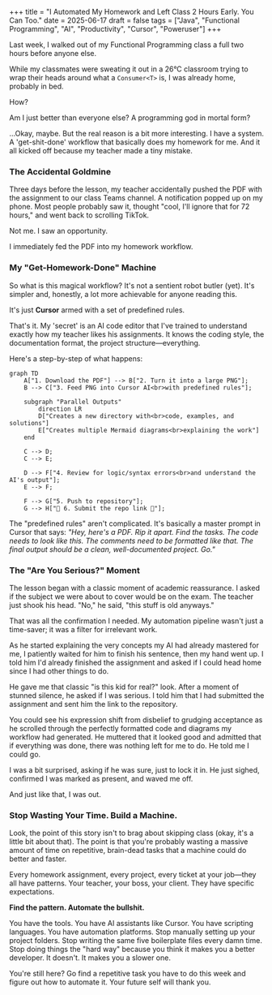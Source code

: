 +++
title = "I Automated My Homework and Left Class 2 Hours Early. You Can Too."
date = 2025-06-17
draft = false
tags = ["Java", "Functional Programming", "AI", "Productivity", "Cursor", "Poweruser"]
+++

Last week, I walked out of my Functional Programming class a full two hours before anyone else.

While my classmates were sweating it out in a 26°C classroom trying to wrap their heads around what a `Consumer<T>` is, I was already home, probably in bed.

How?

Am I just better than everyone else? A programming god in mortal form?

...Okay, maybe. But the real reason is a bit more interesting. I have a system. A 'get-shit-done' workflow that basically does my homework for me. And it all kicked off because my teacher made a tiny mistake.

### The Accidental Goldmine

Three days before the lesson, my teacher accidentally pushed the PDF with the assignment to our class Teams channel. A notification popped up on my phone. Most people probably saw it, thought "cool, I'll ignore that for 72 hours," and went back to scrolling TikTok.

Not me. I saw an opportunity.

I immediately fed the PDF into my homework workflow.

### My "Get-Homework-Done" Machine

So what is this magical workflow? It's not a sentient robot butler (yet). It's simpler and, honestly, a lot more achievable for anyone reading this.

It's just **Cursor** armed with a set of predefined rules.

That's it. My 'secret' is an AI code editor that I've trained to understand exactly how my teacher likes his assignments. It knows the coding style, the documentation format, the project structure—everything.

Here's a step-by-step of what happens:

```mermaid
graph TD
    A["1. Download the PDF"] --> B["2. Turn it into a large PNG"];
    B --> C["3. Feed PNG into Cursor AI<br>with predefined rules"];

    subgraph "Parallel Outputs"
        direction LR
        D["Creates a new directory with<br>code, examples, and solutions"]
        E["Creates multiple Mermaid diagrams<br>explaining the work"]
    end

    C --> D;
    C --> E;

    D --> F["4. Review for logic/syntax errors<br>and understand the AI's output"];
    E --> F;

    F --> G["5. Push to repository"];
    G --> H["🎉 6. Submit the repo link 🎉"];
```

The "predefined rules" aren't complicated. It's basically a master prompt in Cursor that says: *"Hey, here's a PDF. Rip it apart. Find the tasks. The code needs to look like *this*. The comments need to be formatted like *that*. The final output should be a clean, well-documented project. Go."*

### The "Are You Serious?" Moment

The lesson began with a classic moment of academic reassurance. I asked if the subject we were about to cover would be on the exam. The teacher just shook his head. "No," he said, "this stuff is old anyways."

That was all the confirmation I needed. My automation pipeline wasn't just a time-saver; it was a filter for irrelevant work.

As he started explaining the very concepts my AI had already mastered for me, I patiently waited for him to finish his sentence, then my hand went up. I told him I'd already finished the assignment and asked if I could head home since I had other things to do.

He gave me that classic "is this kid for real?" look. After a moment of stunned silence, he asked if I was serious. I told him that I had submitted the assignment and sent him the link to the repository.

You could see his expression shift from disbelief to grudging acceptance as he scrolled through the perfectly formatted code and diagrams my workflow had generated. He muttered that it looked good and admitted that if everything was done, there was nothing left for me to do. He told me I could go.

I was a bit surprised, asking if he was sure, just to lock it in. He just sighed, confirmed I was marked as present, and waved me off.

And just like that, I was out.

### Stop Wasting Your Time. Build a Machine.

Look, the point of this story isn't to brag about skipping class (okay, it's a little bit about that). The point is that you're probably wasting a massive amount of time on repetitive, brain-dead tasks that a machine could do better and faster.

Every homework assignment, every project, every ticket at your job—they all have patterns. Your teacher, your boss, your client. They have specific expectations.

**Find the pattern. Automate the bullshit.**

You have the tools. You have AI assistants like Cursor. You have scripting languages. You have automation platforms. Stop manually setting up your project folders. Stop writing the same five boilerplate files every damn time. Stop doing things the "hard way" because you think it makes you a better developer. It doesn't. It makes you a slower one.

You're still here? Go find a repetitive task you have to do this week and figure out how to automate it. Your future self will thank you.
